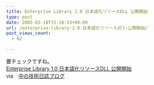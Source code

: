 ```yaml
---
title: Enterprise Library 1.0 日本語化リソースDLL 公開開始
type: post
date: 2005-03-18T15:18:53+00:00
url: /enterprise-library-1-0-日本語化リソースdll-公開開始/
post_views_count:
  - 62

---
```

要チェックですね。  
[Enterprise Library 1.0 日本語化リソースDLL 公開開始][1]  
via　[中の技術日誌ブログ][2]

 [1]: http://enterpriselibrary.jp/archives/enterpriselibrary/2005/03/enterprise_libr_3.html
 [2]: http://blogs.users.gr.jp/naka/archive/2005/03/18/10132.aspx